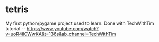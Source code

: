 # tetris
My first python/pygame project used to learn.
Done with TechWithTim tutorial -- https://www.youtube.com/watch?v=uoR4ilCWwKA&t=136s&ab_channel=TechWithTim
